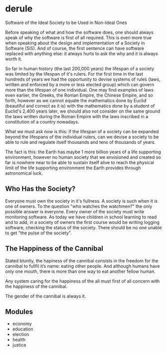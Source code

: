 # derule

Software of the Ideal Society to be Used in Non-Ideal Ones


Before speaking of what and how the software does, one should always speak of why the software is first of all required. This is even more true when speaking about the design and implementation of a Society in Software (SiS). And of course, the first sentence can have software replaced with anything else: it always hurts to ask the why and it is always worth it.


So far in human history (the last 200,000 years) the lifespan of a society was limited by the lifespan of it's rulers. For the first time in the last hundreds of years we had the opportunity to devise systems of rules (laws, written and enforced by a more or less elected group) which can govern more than the lifespan of one individual. One may find examples of laws even earlier, the Greeks, the Roman Empire, the Chinese Empire, and so forth, however as we cannot equate the mathematics done by Euclid (beautiful and correct as it is) with the mathematics done by a student of Euclid's 2,400 years later, we should also not consider on the same ground the laws written during the Roman Empire with the laws inscribed in a constitution of a country nowadays.

What we must ask now is this: if the lifespan of a society can be expanded beyond the lifespans of the individual rulers, can we devise a society to be able to rule and regulate itself thousands and tens of thousands of years.

The fact is this: the Earth has maybe 1 more billion years of a life supporting environment, however no human society that we envisioned and created so far is nowhere near to be able to sustain itself alive to reach the physical limit of the life supporting environment the Earth provides through astronomical luck.



## Who Has the Society?

Everyone must own the society in it's fullness. A society is such when it is one of owners. To the question "who watches the watchmen?" the only possible answer is everyone. Every owner of the society must write monitoring software. As today we have children in school learning to read and to add, in a society of owners the first course would be writing logging software, checking the status of the society. There should be no one unable to get "the pulse of the society".



## The Happiness of the Cannibal

Stated bluntly, the hapiness of the cannibal consists in the freedom for the cannibal to fullfil it’s name: eating other people. And although humans have only one mouth, there is more than one way to eat another fellow human.

Any system caring for the happiness of the all must first of all concern with the happiness of the cannibal.

The gender of the cannibal is always it.



## Modules

+ economy
+ education
+ election
+ health
+ justice
